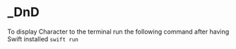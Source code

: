 # _DnD

To display Character to the terminal run the following command after having Swift installed
`swift run`